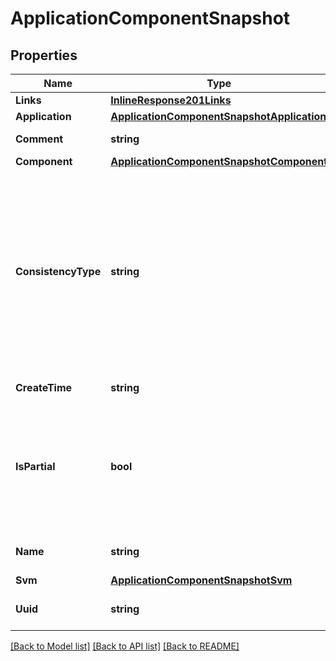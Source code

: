 # ApplicationComponentSnapshot

## Properties

Name | Type | Description | Notes
------------ | ------------- | ------------- | -------------
**Links** | [**InlineResponse201Links**](inline_response_201__links.md) |  | [optional] 
**Application** | [**ApplicationComponentSnapshotApplication**](application_component_snapshot_application.md) |  | [optional] 
**Comment** | **string** | Comment. Valid in POST | [optional] 
**Component** | [**ApplicationComponentSnapshotComponent**](application_component_snapshot_component.md) |  | [optional] 
**ConsistencyType** | **string** | Consistency Type. This is for categorization only. A snapshot should not be set to application consistent unless the host application is quiesced for the snapshot. Valid in POST | [optional] 
**CreateTime** | **string** | Creation Time | [optional] [readonly] 
**IsPartial** | **bool** | A partial snapshot means that not all volumes in an application component were included in the snapshot. | [optional] [readonly] 
**Name** | **string** | Snapshot Name. Valid in POST | [optional] 
**Svm** | [**ApplicationComponentSnapshotSvm**](application_component_snapshot_svm.md) |  | [optional] 
**Uuid** | **string** | Snapshot UUID. Valid in URL | [optional] [readonly] 

[[Back to Model list]](../README.md#documentation-for-models) [[Back to API list]](../README.md#documentation-for-api-endpoints) [[Back to README]](../README.md)


